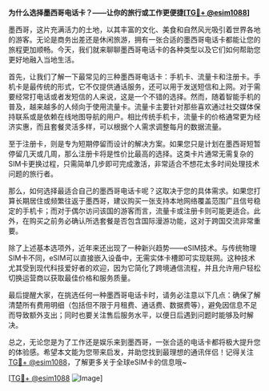 **为什么选择墨西哥电话卡？——让你的旅行或工作更便捷[[TG💪+ @esim1088](https://t.me/s/esim1088)]**

墨西哥，这片充满活力的土地，以其丰富的文化、美食和自然风光吸引着世界各地的游客。无论是商务出差还是休闲旅游，拥有一张合适的墨西哥电话卡都能让您的旅程更加顺畅。今天，我们就来聊聊墨西哥电话卡的各种类型以及它们如何帮助您更好地融入当地生活。

首先，让我们了解一下最常见的三种墨西哥电话卡：手机卡、流量卡和注册卡。手机卡是最传统的形式，它不仅提供通话服务，还可以用于发送短信和上网。对于需要经常打电话或者发短信的人来说，这是一个不错的选择。然而，随着智能手机的普及，越来越多的人倾向于使用流量卡。流量卡主要针对那些喜欢通过社交媒体保持联系或是依赖在线地图导航的用户。相比传统手机卡，流量卡的价格通常更为经济实惠，而且套餐灵活多样，可以根据个人需求调整每月的数据流量。

至于注册卡，则是专为短期停留而设计的解决方案。如果您只是计划在墨西哥短暂停留几天或几周，那么注册卡将是性价比最高的选择。这类卡片通常无需复杂的SIM卡更换过程，只需简单几步即可完成激活，非常适合不想花太多时间处理技术问题的旅行者。

那么，如何选择最适合自己的墨西哥电话卡呢？这取决于您的具体需求。如果您打算长期居住或频繁往返于墨西哥，建议购买一张支持本地网络覆盖范围广且信号稳定的手机卡；而对于偶尔访问该国的游客而言，流量卡或注册卡则可能更适合。此外，在购买之前务必确认所选套餐是否包含国际漫游功能，这对于跨国交流非常重要。

除了上述基本选项外，近年来还出现了一种新兴趋势——eSIM技术。与传统物理SIM卡不同，eSIM可以直接嵌入设备中，无需实体卡槽即可实现联网。这种技术尤其受到现代科技爱好者的欢迎，因为它简化了跨境通信流程，并且允许用户轻松切换运营商以获取最佳价格和服务质量。

最后提醒大家，在挑选任何一种墨西哥电话卡时，请务必注意以下几点：确保了解清楚所有费用明细（包括但不限于月租费、通话费、数据费等），避免因信息不足而导致额外支出；同时也要关注售后服务水平，以便日后遇到问题时能够及时解决。

总之，无论您是为了工作还是娱乐来到墨西哥，一张合适的电话卡都将极大提升您的体验感。希望本文能为您带来启发，并助您找到最理想的通讯伴侣！记得关注[TG💪+ @esim1088](https://t.me/s/esim1088)，了解更多关于全球eSIM卡的信息哦~

[[TG💪+ @esim1088](https://t.me/s/esim1088) ![Image](https://i.postimg.cc/4NQfJmqS/Snipaste-2025-05-13-00-14-12.png)]